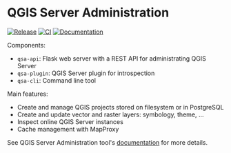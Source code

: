 # QGIS Server Administration

[![Release](https://img.shields.io/badge/release-1.1.0-green.svg)](https://github.com/pblottiere/QSA/releases)
[![CI](https://img.shields.io/github/actions/workflow/status/pblottiere/QSA/tests.yml)](https://github.com/pblottiere/QSA/actions)
[![Documentation](https://img.shields.io/badge/docs-Book-informational)](https://pblottiere.github.io/QSA/)

Components:

* `qsa-api`: Flask web server with a REST API for administrating QGIS Server
* `qsa-plugin`: QGIS Server plugin for introspection
* `qsa-cli`: Command line tool

Main features:
* Create and manage QGIS projects stored on filesystem or in PostgreSQL
* Create and update vector and raster layers: symbology, theme, ...
* Inspect online QGIS Server instances
* Cache management with MapProxy


See QGIS Server Administration tool's [documentation](https://pblottiere.github.io/QSA/) for more details.
